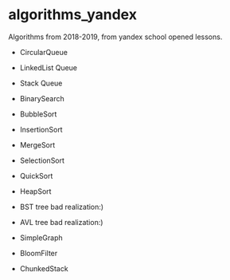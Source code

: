 # algorithms_yandex
Algorithms from 2018-2019, from yandex school opened lessons.

- CircularQueue
- LinkedList Queue
- Stack Queue

- BinarySearch
- BubbleSort
- InsertionSort
- MergeSort
- SelectionSort
- QuickSort
- HeapSort

- BST tree bad realization:)
- AVL tree bad realization:)

- SimpleGraph

- BloomFilter
- ChunkedStack
